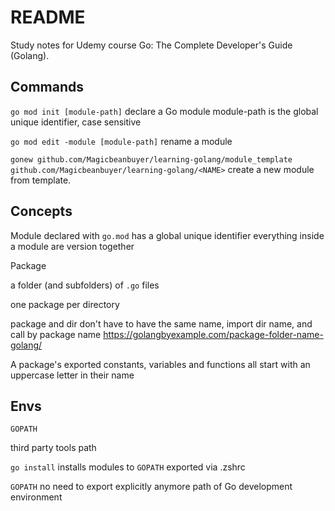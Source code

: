 # README

Study notes for Udemy course Go: The Complete Developer's Guide (Golang).

## Commands
`go mod init [module-path]`
declare a Go module
module-path is the global unique identifier, case sensitive

`go mod edit -module [module-path]`
rename a module

`gonew github.com/Magicbeanbuyer/learning-golang/module_template github.com/Magicbeanbuyer/learning-golang/<NAME>`
create a new module from template.

## Concepts

Module
declared with `go.mod`
has a global unique identifier
everything inside a module are version together

Package

a folder (and subfolders) of `.go` files

one package per directory

package and dir don't have to have the same name, import dir name, and call by package name https://golangbyexample.com/package-folder-name-golang/

A package's exported constants, variables and functions all start with an uppercase letter in their name

## Envs

`GOPATH`

third party tools path

`go install` installs modules to `GOPATH`
exported via .zshrc

`GOPATH`
no need to export explicitly anymore
path of Go development environment